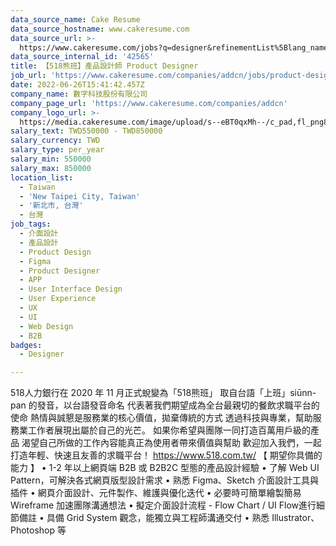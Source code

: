 ```yaml
---
data_source_name: Cake Resume
data_source_hostname: www.cakeresume.com
data_source_url: >-
  https://www.cakeresume.com/jobs?q=designer&refinementList%5Blang_name%5D%5B0%5D=English&refinementList%5Bsalary_type%5D=per_year
data_source_internal_id: '42565'
title: 【518熊班】產品設計師 Product Designer
job_url: 'https://www.cakeresume.com/companies/addcn/jobs/product-designer-27af76'
date: 2022-06-26T15:41:42.457Z
company_name: 數字科技股份有限公司
company_page_url: 'https://www.cakeresume.com/companies/addcn'
company_logo_url: >-
  https://media.cakeresume.com/image/upload/s--eBT0qxMh--/c_pad,fl_png8,h_200,w_200/v1675490260/uuzvc1cuu0ktdizlk9pb.png
salary_text: TWD550000 - TWD850000
salary_currency: TWD
salary_type: per_year
salary_min: 550000
salary_max: 850000
location_list:
  - Taiwan
  - 'New Taipei City, Taiwan'
  - '新北市, 台灣'
  - 台灣
job_tags:
  - 介面設計
  - 產品設計
  - Product Design
  - Figma
  - Product Designer
  - APP
  - User Interface Design
  - User Experience
  - UX
  - UI
  - Web Design
  - B2B
badges:
  - Designer

---
```


518人力銀行在 2020 年 11 月正式蛻變為「518熊班」 取自台語「上班」siūnn-pan 的發音，以台語發音命名 代表著我們期望成為全台最親切的餐飲求職平台的使命 熱情與誠懇是服務業的核心價值，拋棄傳統的方式 透過科技與專業，幫助服務業工作者展現出屬於自己的光芒。 如果你希望與團隊一同打造百萬用戶級的產品 渴望自己所做的工作內容能真正為使用者帶來價值與幫助 歡迎加入我們，一起打造年輕、快速且友善的求職平台！ https://www.518.com.tw/ 【 期望你具備的能力 】 • 1-2 年以上網頁端 B2B 或 B2B2C 型態的產品設計經驗 • 了解 Web UI Pattern，可解決各式網頁版型設計需求 • 熟悉 Figma、Sketch 介面設計工具與插件 • 網頁介面設計、元件製作、維護與優化迭代 • 必要時可簡單繪製簡易 Wireframe 加速團隊溝通想法 • 擬定介面設計流程 - Flow Chart / UI Flow進行細節備註 • 具備 Grid System 觀念，能獨立與工程師溝通交付 • 熟悉 Illustrator、Photoshop 等